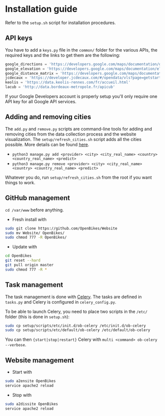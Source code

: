 # Installation guide

Refer to the ``setup.sh`` script for installation procedures.

## API keys

You have to add a ``keys.py`` file in the ``common/`` folder for the various APIs, the required keys and the links to get them are the following:

```py
google_directions = 'https://developers.google.com/maps/documentation/directions'
google_elevation = 'https://developers.google.com/maps/documentation/elevation'
google_distance_matrix = 'https://developers.google.com/maps/documentation/distance-matrix'
jcdecaux = 'https://developer.jcdecaux.com/#/opendata/vls?page=getstarted'
keolis = 'https://data.keolis-rennes.com/fr/accueil.html'
lacub = 'http://data.bordeaux-metropole.fr/apicub'
```

If your Google Developers account is properly setup you'll only require one API key for all Google API services.

## Adding and removing cities

The ``add.py`` and ``remove.py`` scripts are command-line tools for adding and removing cities from the data collection process and the website visualization. The ``setup/refresh_cities.sh`` script adds all the cities possible. More details can be found [here](lib/providers/README.md).

- ``python3 manage.py add <provider> <city> <city_real_name> <country> <country_real_name> <predict>``
- ``python3 manage.py remove <provider> <city> <city_real_name> <country> <country_real_name> <predict>``

Whatever you do, run ``setup/refresh_cities.sh`` from the root if you want things to work.

## GitHub management

``cd /var/www`` before anything.

- Fresh install with
```sh
sudo git clone https://github.com/OpenBikes/Website
sudo mv Website/ OpenBikes/
sudo chmod 777 -R OpenBikes/
```
- Update with
```sh
cd OpenBikes
git reset --hard
git pull origin master
sudo chmod 777 -R *
```

## Task management

The task management is done with [Celery](http://www.celeryproject.org/). The tasks are defined in `tasks.py` and Celery is configured in `celery_config.py`.

To be able to launch Celery, you need to place two scripts in the `/etc/` folder (this is done in `setup.sh`):

```sh
sudo cp setup/scripts/etc/init.d/ob-celery /etc/init.d/ob-celery
sudo cp setup/scripts/etc/default/ob-celery /etc/default/ob-celery
```

You can then `{start|stop|restart}` Celery with `multi <command> ob-celery --verbose`.

## Website management

- Start with
```sh
sudo a2ensite OpenBikes
service apache2 reload
```
- Stop with
```sh
sudo a2dissite OpenBikes
service apache2 reload
```
